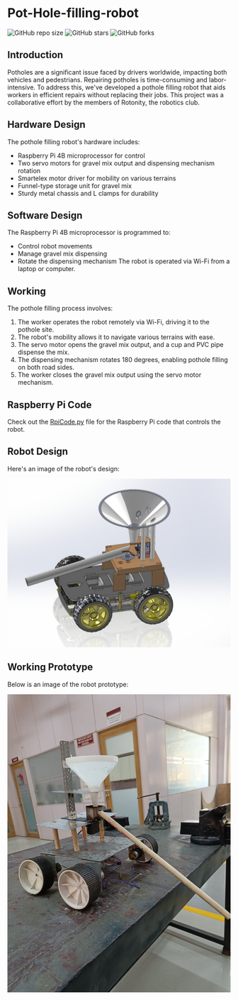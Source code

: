 # Pot-Hole-filling-robot

![GitHub repo size](https://img.shields.io/github/repo-size/onkar69483/Pot-Hole-Filling-Robot)
![GitHub stars](https://img.shields.io/github/stars/onkar69483/Pot-Hole-Filling-Robot?style=social)
![GitHub forks](https://img.shields.io/github/forks/onkar69483/Pot-Hole-Filling-Robot?style=social)

## Introduction
Potholes are a significant issue faced by drivers worldwide, impacting both vehicles and pedestrians. Repairing potholes is time-consuming and labor-intensive. To address this, we've developed a pothole filling robot that aids workers in efficient repairs without replacing their jobs. This project was a collaborative effort by the members of Rotonity, the robotics club.

## Hardware Design
The pothole filling robot's hardware includes:
- Raspberry Pi 4B microprocessor for control
- Two servo motors for gravel mix output and dispensing mechanism rotation
- Smartelex motor driver for mobility on various terrains
- Funnel-type storage unit for gravel mix
- Sturdy metal chassis and L clamps for durability

## Software Design
The Raspberry Pi 4B microprocessor is programmed to:
- Control robot movements
- Manage gravel mix dispensing
- Rotate the dispensing mechanism
The robot is operated via Wi-Fi from a laptop or computer.

## Working
The pothole filling process involves:
1. The worker operates the robot remotely via Wi-Fi, driving it to the pothole site.
2. The robot's mobility allows it to navigate various terrains with ease.
3. The servo motor opens the gravel mix output, and a cup and PVC pipe dispense the mix.
4. The dispensing mechanism rotates 180 degrees, enabling pothole filling on both road sides.
5. The worker closes the gravel mix output using the servo motor mechanism.

## Raspberry Pi Code
Check out the [RpiCode.py](RpiCode.py) file for the Raspberry Pi code that controls the robot.

## Robot Design
Here's an image of the robot's design:

![Robot Design](Roadbot4.jpeg)

## Working Prototype
Below is an image of the robot prototype:

![Working Prototype](Roadbot2.jpeg)
